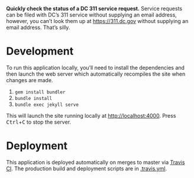 **Quickly check the status of a DC 311 service request.** Service requests can be filed with DC’s 311 service without supplying an email address, however, you can’t look them up at https://311.dc.gov without supplying an email address. That’s silly.

# Development

To run this application locally, you’ll need to install the dependencies and then launch the web server which automatically recompiles the site when changes are made.

1. `gem install bundler`
2. `bundle install`
3. `bundle exec jekyll serve`

This will launch the site running locally at [http://localhost:4000](http://localhost:4000). Press <kbd>Ctrl</kbd>+<kbd>C</kbd> to stop the server.

# Deployment

This application is deployed automatically on merges to master via [Travis CI](https://travis-ci.org/adunkman/dc311rn.com). The production build and deployment scripts are in [.travis.yml](.travis.yml).
